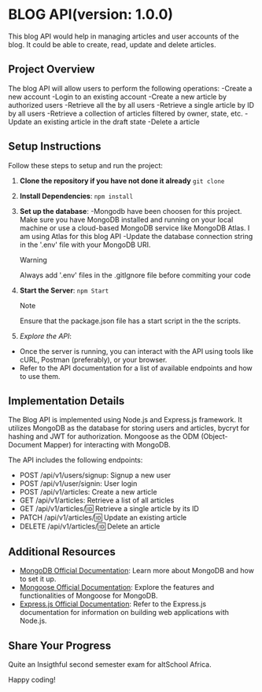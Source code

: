 # BLOG API(version: 1.0.0)

This blog API would help in managing articles and user accounts of the blog. It could be able to create, read, update and delete articles.

## Project Overview

The blog API will allow users to perform the following operations:
-Create a new account
-Login to an existing account
-Create a new article by authorized users
-Retrieve all the by all users
-Retrieve a single article by ID by all users
-Retrieve a collection of articles filtered by owner, state, etc.
-Update an existing article in the draft state
-Delete a article

## Setup Instructions

Follow these steps to setup and run the project:

1. **Clone the repository if you have not done it already**
   `git clone `

2. **Install Dependencies**:
   `npm install `

3. **Set up the database**:
   -Mongodb have been choosen for this project. Make sure you have MongoDB installed and running on your local machine or use a cloud-based MongoDB service like MongoDB Atlas. I am using Atlas for this blog API
   -Update the database connection string in the '.env' file with your MongoDB URI.

   > [!WARNING]
   > Always add '.env' files in the .gitIgnore file before commiting your code

4. **Start the Server**:
   `npm Start`

   > [!NOTE]
   > Ensure that the package.json file has a start script in the the scripts.

5. _Explore the API_:

- Once the server is running, you can interact with the API using tools like cURL, Postman (preferably), or your browser.
- Refer to the API documentation for a list of available endpoints and how to use them.

## Implementation Details

The Blog API is implemented using Node.js and Express.js framework. It utilizes MongoDB as the database for storing users and articles, bycryt for hashing and JWT for authorization. Mongoose as the ODM (Object-Document Mapper) for interacting with MongoDB.

The API includes the following endpoints:

- POST /api/v1/users/signup: Signup a new user
- POST /api/v1/user/signin: User login
- POST /api/v1/articles: Create a new article
- GET /api/v1/articles: Retrieve a list of all articles
- GET /api/v1/articles/:id: Retrieve a single article by its ID
- PATCH /api/v1/articles/:id: Update an existing article
- DELETE /api/v1/articles/:id: Delete an article

## Additional Resources

- [MongoDB Official Documentation](https://docs.mongodb.com/): Learn more about MongoDB and how to set it up.
- [Mongoose Official Documentation](https://mongoosejs.com/docs/): Explore the features and functionalities of Mongoose for MongoDB.
- [Express.js Official Documentation](https://expressjs.com/): Refer to the Express.js documentation for information on building web applications with Node.js.

## Share Your Progress

Quite an Insigthful second semester exam for altSchool Africa.

Happy coding!

